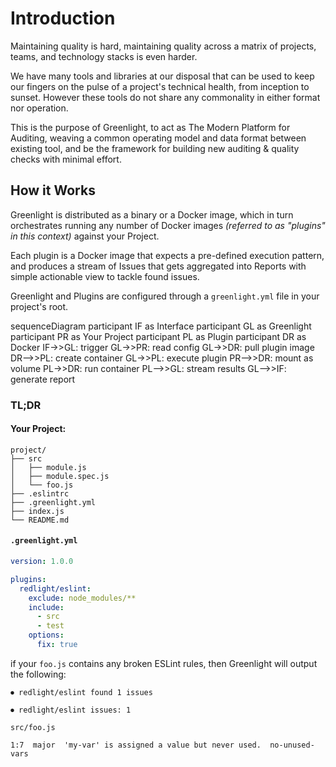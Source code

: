# Introduction

Maintaining quality is hard, maintaining quality across a matrix of projects, teams, and technology stacks is even harder.

We have many tools and libraries at our disposal that can be used to keep our fingers on the pulse of a project's technical health, from inception to sunset. However these tools do not share any commonality in either format nor operation.

This is the purpose of Greenlight, to act as The Modern Platform for Auditing, weaving a common operating model and data format between existing tool, and be the framework for building new auditing & quality checks with minimal effort.

## How it Works

Greenlight is distributed as a binary or a Docker image, which in turn orchestrates running any number of Docker images _(referred to as "plugins" in this context)_ against your Project.

Each plugin is a Docker image that expects a pre-defined execution pattern, and produces a stream of Issues that gets aggregated into Reports with simple actionable view to tackle found issues.

Greenlight and Plugins are configured through a `greenlight.yml` file in your project's root.

<div class="mermaid">
sequenceDiagram
  participant IF as Interface
  participant GL as Greenlight
  participant PR as Your Project
  participant PL as Plugin
  participant DR as Docker
  IF->>GL: trigger
  GL->>PR: read config
  GL->>DR: pull plugin image
  DR-->>PL: create container
  GL->>PL: execute plugin
  PR-->>DR: mount as volume
  PL->>DR: run container
  PL-->>GL: stream results
  GL-->>IF: generate report
</div>

### TL;DR

#### Your Project:

```plain
project/
├── src
│   ├── module.js
│   ├── module.spec.js
│   └── foo.js
├── .eslintrc
├── .greenlight.yml
├── index.js
└── README.md
```

#### `.greenlight.yml`

```yaml
version: 1.0.0

plugins:
  redlight/eslint:
    exclude: node_modules/**
    include:
      - src
      - test
    options:
      fix: true
```

if your `foo.js` contains any broken ESLint rules, then Greenlight will output the following:

```plain
⏺ redlight/eslint found 1 issues

⏺ redlight/eslint issues: 1

src/foo.js

1:7  major  'my-var' is assigned a value but never used.  no-unused-vars
```
